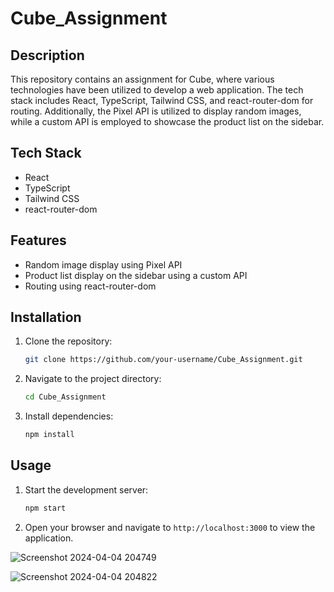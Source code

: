 


# Cube_Assignment

## Description
This repository contains an assignment for Cube, where various technologies have been utilized to develop a web application. The tech stack includes React, TypeScript, Tailwind CSS, and react-router-dom for routing. Additionally, the Pixel API is utilized to display random images, while a custom API is employed to showcase the product list on the sidebar.

## Tech Stack
- React
- TypeScript
- Tailwind CSS
- react-router-dom

## Features
- Random image display using Pixel API
- Product list display on the sidebar using a custom API
- Routing using react-router-dom

## Installation
1. Clone the repository:
    ```bash
    git clone https://github.com/your-username/Cube_Assignment.git
    ```
2. Navigate to the project directory:
    ```bash
    cd Cube_Assignment
    ```
3. Install dependencies:
    ```bash
    npm install
    ```

## Usage
1. Start the development server:
    ```bash
    npm start
    ```
2. Open your browser and navigate to `http://localhost:3000` to view the application.



![Screenshot 2024-04-04 204749](https://github.com/omkarSw2/cube_Assignment/assets/119350956/5728bbc4-8e3a-4ddd-90b5-7dc3ea75d611)




  ![Screenshot 2024-04-04 204822](https://github.com/omkarSw2/cube_Assignment/assets/119350956/fe293d2c-af06-4889-bc6b-c967d99e8005)





  
